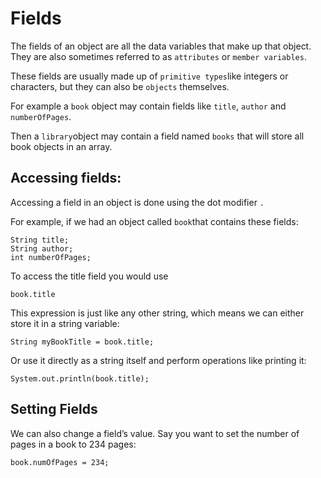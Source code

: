 # Fields

The fields of an object are all the data variables that make up that object. They are also sometimes referred to as `attributes` or `member variables`.

These fields are usually made up of `primitive types`like integers or characters, but they can also be `objects` themselves.

For example a `book` object may contain fields like `title`, `author` and `numberOfPages`.

Then a `library`object may contain a field named `books` that will store all book objects in an array.

## Accessing fields:

Accessing a field in an object is done using the dot modifier `.`

For example, if we had an object called `book`that contains these fields:
```
String title;
String author;
int numberOfPages;
```

To access the title field you would use

`book.title`

This expression is just like any other string, which means we can either store it in a string variable:

`String myBookTitle = book.title;`

Or use it directly as a string itself and perform operations like printing it:

`System.out.println(book.title);`

## Setting Fields

We can also change a field’s value. Say you want to set the number of pages in a book to 234 pages:

`book.numOfPages = 234;`

